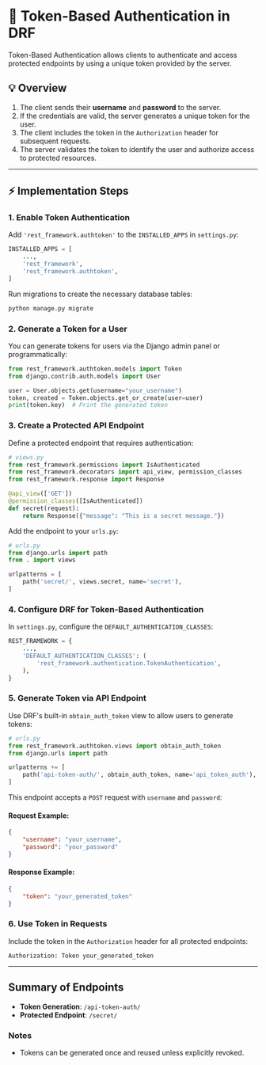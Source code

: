 # 📑 Token-Based Authentication in DRF

Token-Based Authentication allows clients to authenticate and access protected endpoints by using a unique token provided by the server.

## 💡 Overview
1. The client sends their **username** and **password** to the server.
2. If the credentials are valid, the server generates a unique token for the user.
3. The client includes the token in the `Authorization` header for subsequent requests.
4. The server validates the token to identify the user and authorize access to protected resources.

---

## ⚡ Implementation Steps

### 1. Enable Token Authentication
Add `'rest_framework.authtoken'` to the `INSTALLED_APPS` in `settings.py`:
```python
INSTALLED_APPS = [
    ...,
    'rest_framework',
    'rest_framework.authtoken',
]
```
Run migrations to create the necessary database tables:
```bash
python manage.py migrate
```

### 2. Generate a Token for a User
You can generate tokens for users via the Django admin panel or programmatically:
```python
from rest_framework.authtoken.models import Token
from django.contrib.auth.models import User

user = User.objects.get(username="your_username")
token, created = Token.objects.get_or_create(user=user)
print(token.key)  # Print the generated token
```

### 3. Create a Protected API Endpoint
Define a protected endpoint that requires authentication:
```python
# views.py
from rest_framework.permissions import IsAuthenticated
from rest_framework.decorators import api_view, permission_classes
from rest_framework.response import Response

@api_view(['GET'])
@permission_classes([IsAuthenticated])
def secret(request):
    return Response({"message": "This is a secret message."})
```
Add the endpoint to your `urls.py`:
```python
# urls.py
from django.urls import path
from . import views

urlpatterns = [
    path('secret/', views.secret, name='secret'),
]
```

### 4. Configure DRF for Token-Based Authentication
In `settings.py`, configure the `DEFAULT_AUTHENTICATION_CLASSES`:
```python
REST_FRAMEWORK = {
    ...,
    'DEFAULT_AUTHENTICATION_CLASSES': (
        'rest_framework.authentication.TokenAuthentication',
    ),
}
```

### 5. Generate Token via API Endpoint
Use DRF's built-in `obtain_auth_token` view to allow users to generate tokens:
```python
# urls.py
from rest_framework.authtoken.views import obtain_auth_token
from django.urls import path

urlpatterns += [
    path('api-token-auth/', obtain_auth_token, name='api_token_auth'),
]
```
This endpoint accepts a `POST` request with `username` and `password`:
#### Request Example:
```json
{
    "username": "your_username",
    "password": "your_password"
}
```
#### Response Example:
```json
{
    "token": "your_generated_token"
}
```

### 6. Use Token in Requests
Include the token in the `Authorization` header for all protected endpoints:
```
Authorization: Token your_generated_token
```

---

## Summary of Endpoints
- **Token Generation**: `/api-token-auth/`
- **Protected Endpoint**: `/secret/`

### Notes
- Tokens can be generated once and reused unless explicitly revoked.